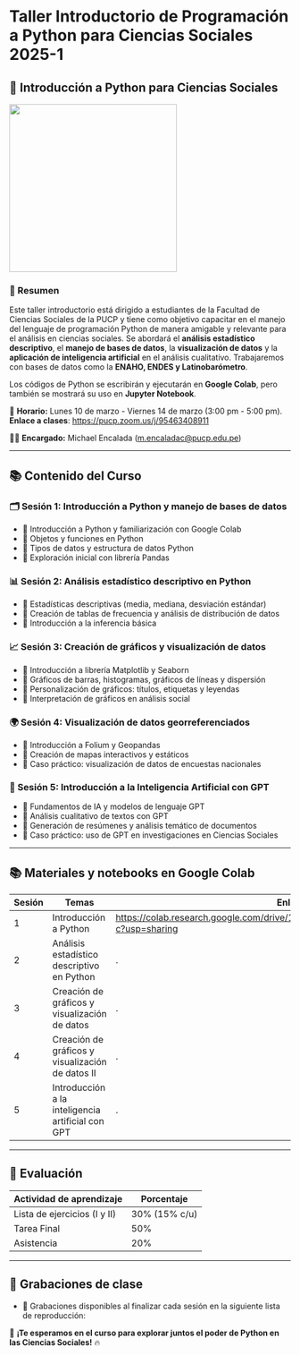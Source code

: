 # Taller Introductorio de Programación a Python para Ciencias Sociales 2025-1

## 🐍 Introducción a Python para Ciencias Sociales

<img src="https://github.com/user-attachments/assets/6a7ecae2-2104-45d7-a582-4e86b56a479e" width="300">

### 📝 Resumen
Este taller introductorio está dirigido a estudiantes de la Facultad de Ciencias Sociales de la PUCP y tiene como objetivo capacitar en el manejo del lenguaje de programación Python de manera amigable y relevante para el análisis en ciencias sociales. Se abordará el **análisis estadístico descriptivo**, el **manejo de bases de datos**, la **visualización de datos** y la **aplicación de inteligencia artificial** en el análisis cualitativo. Trabajaremos con bases de datos como la **ENAHO, ENDES y Latinobarómetro**.

Los códigos de Python se escribirán y ejecutarán en **Google Colab**, pero también se mostrará su uso en **Jupyter Notebook**.

📅 **Horario:** Lunes 10 de marzo - Viernes 14 de marzo (3:00 pm - 5:00 pm). **Enlace a clases**: https://pucp.zoom.us/j/95463408911

👨‍🏫 **Encargado:** Michael Encalada ([m.encaladac@pucp.edu.pe](mailto:m.encaladac@pucp.edu.pe))

---

## 📚 Contenido del Curso

### 🗂 Sesión 1: Introducción a Python y manejo de bases de datos
- 📌 Introducción a Python y familiarización con Google Colab
- 📌 Objetos y funciones en Python
- 📌 Tipos de datos y estructura de datos Python
- 📌 Exploración inicial con librería Pandas

### 📊 Sesión 2: Análisis estadístico descriptivo en Python
- 📌 Estadísticas descriptivas (media, mediana, desviación estándar)
- 📌 Creación de tablas de frecuencia y análisis de distribución de datos
- 📌 Introducción a la inferencia básica

### 📈 Sesión 3: Creación de gráficos y visualización de datos
- 📌 Introducción a librería Matplotlib y Seaborn
- 📌 Gráficos de barras, histogramas, gráficos de líneas y dispersión
- 📌 Personalización de gráficos: títulos, etiquetas y leyendas
- 📌 Interpretación de gráficos en análisis social

### 🌍 Sesión 4: Visualización de datos georreferenciados
- 📌 Introducción a Folium y Geopandas
- 📌 Creación de mapas interactivos y estáticos
- 📌 Caso práctico: visualización de datos de encuestas nacionales

### 🤖 Sesión 5: Introducción a la Inteligencia Artificial con GPT
- 📌 Fundamentos de IA y modelos de lenguaje GPT
- 📌 Análisis cualitativo de textos con GPT
- 📌 Generación de resúmenes y análisis temático de documentos
- 📌 Caso práctico: uso de GPT en investigaciones en Ciencias Sociales

---


## 📚 Materiales y notebooks en Google Colab

| Sesión  |Temas                                              | Enlace |
|---------|---------------------------------------------------|--------------------------|
| 1       |  Introducción a Python | https://colab.research.google.com/drive/1BFBB6z7DGdlEi9SkN2H01WzYQTd7vA-c?usp=sharing |
| 2       | Análisis estadístico descriptivo en Python        | . |
| 3       | Creación de gráficos y visualización de datos | . |
| 4       |Creación de gráficos y visualización de datos II | . |
| 5       | Introducción a la inteligencia artificial con GPT | . |

---

## 📝 Evaluación

| Actividad de aprendizaje | Porcentaje |
|--------------------------|------------|
| Lista de ejercicios (I y II) | 30% (15% c/u) |
| Tarea Final              | 50%       |
| Asistencia              | 20%       |

---

## 🎥 Grabaciones de clase
- 📌 Grabaciones disponibles al finalizar cada sesión en la siguiente lista de reproducción: 

🚀 **¡Te esperamos en el curso para explorar juntos el poder de Python en las Ciencias Sociales!** 🔥


